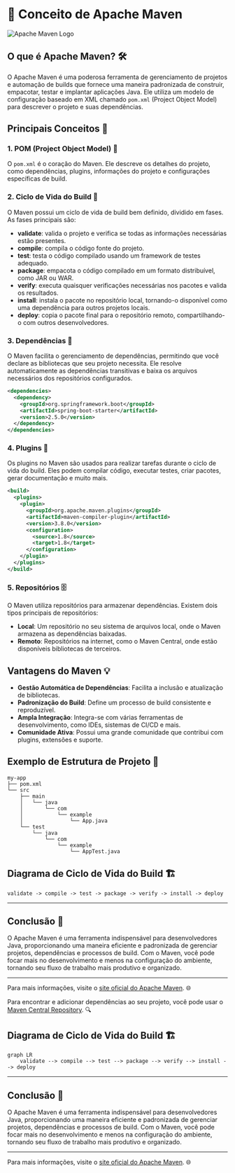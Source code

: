 # 📝 Conceito de Apache Maven

![Apache Maven Logo](https://maven.apache.org/images/maven-logo-black-on-white.png)

## O que é Apache Maven? 🛠️

O Apache Maven é uma poderosa ferramenta de gerenciamento de projetos e automação de builds que fornece uma maneira padronizada de construir, empacotar, testar e implantar aplicações Java. Ele utiliza um modelo de configuração baseado em XML chamado `pom.xml` (Project Object Model) para descrever o projeto e suas dependências.

## Principais Conceitos 🌟

### 1. POM (Project Object Model) 📜
O `pom.xml` é o coração do Maven. Ele descreve os detalhes do projeto, como dependências, plugins, informações do projeto e configurações específicas de build.

### 2. Ciclo de Vida do Build 🔄
O Maven possui um ciclo de vida de build bem definido, dividido em fases. As fases principais são:
- **validate**: valida o projeto e verifica se todas as informações necessárias estão presentes.
- **compile**: compila o código fonte do projeto.
- **test**: testa o código compilado usando um framework de testes adequado.
- **package**: empacota o código compilado em um formato distribuível, como JAR ou WAR.
- **verify**: executa quaisquer verificações necessárias nos pacotes e valida os resultados.
- **install**: instala o pacote no repositório local, tornando-o disponível como uma dependência para outros projetos locais.
- **deploy**: copia o pacote final para o repositório remoto, compartilhando-o com outros desenvolvedores.

### 3. Dependências 🔗
O Maven facilita o gerenciamento de dependências, permitindo que você declare as bibliotecas que seu projeto necessita. Ele resolve automaticamente as dependências transitivas e baixa os arquivos necessários dos repositórios configurados.

```xml
<dependencies>
  <dependency>
    <groupId>org.springframework.boot</groupId>
    <artifactId>spring-boot-starter</artifactId>
    <version>2.5.0</version>
  </dependency>
</dependencies>
```

### 4. Plugins 🔌
Os plugins no Maven são usados para realizar tarefas durante o ciclo de vida do build. Eles podem compilar código, executar testes, criar pacotes, gerar documentação e muito mais.

```xml
<build>
  <plugins>
    <plugin>
      <groupId>org.apache.maven.plugins</groupId>
      <artifactId>maven-compiler-plugin</artifactId>
      <version>3.8.0</version>
      <configuration>
        <source>1.8</source>
        <target>1.8</target>
      </configuration>
    </plugin>
  </plugins>
</build>
```

### 5. Repositórios 🗄️
O Maven utiliza repositórios para armazenar dependências. Existem dois tipos principais de repositórios:
- **Local**: Um repositório no seu sistema de arquivos local, onde o Maven armazena as dependências baixadas.
- **Remoto**: Repositórios na internet, como o Maven Central, onde estão disponíveis bibliotecas de terceiros.

## Vantagens do Maven 💡
- **Gestão Automática de Dependências**: Facilita a inclusão e atualização de bibliotecas.
- **Padronização do Build**: Define um processo de build consistente e reproduzível.
- **Ampla Integração**: Integra-se com várias ferramentas de desenvolvimento, como IDEs, sistemas de CI/CD e mais.
- **Comunidade Ativa**: Possui uma grande comunidade que contribui com plugins, extensões e suporte.

## Exemplo de Estrutura de Projeto 📁

```plaintext
my-app
├── pom.xml
└── src
    ├── main
    │   └── java
    │       └── com
    │           └── example
    │               └── App.java
    └── test
        └── java
            └── com
                └── example
                    └── AppTest.java
```

## Diagrama de Ciclo de Vida do Build 🏗️

```plaintext
validate -> compile -> test -> package -> verify -> install -> deploy
```

---

## Conclusão 🎯

O Apache Maven é uma ferramenta indispensável para desenvolvedores Java, proporcionando uma maneira eficiente e padronizada de gerenciar projetos, dependências e processos de build. Com o Maven, você pode focar mais no desenvolvimento e menos na configuração do ambiente, tornando seu fluxo de trabalho mais produtivo e organizado.

---

Para mais informações, visite o [site oficial do Apache Maven](https://maven.apache.org/). 🌐

Para encontrar e adicionar dependências ao seu projeto, você pode usar o [Maven Central Repository](https://search.maven.org/). 🔍




## Diagrama de Ciclo de Vida do Build 🏗️

```mermaid
graph LR
    validate --> compile --> test --> package --> verify --> install --> deploy
```

---

## Conclusão 🎯

O Apache Maven é uma ferramenta indispensável para desenvolvedores Java, proporcionando uma maneira eficiente e padronizada de gerenciar projetos, dependências e processos de build. Com o Maven, você pode focar mais no desenvolvimento e menos na configuração do ambiente, tornando seu fluxo de trabalho mais produtivo e organizado.

---

Para mais informações, visite o [site oficial do Apache Maven](https://maven.apache.org/). 🌐
